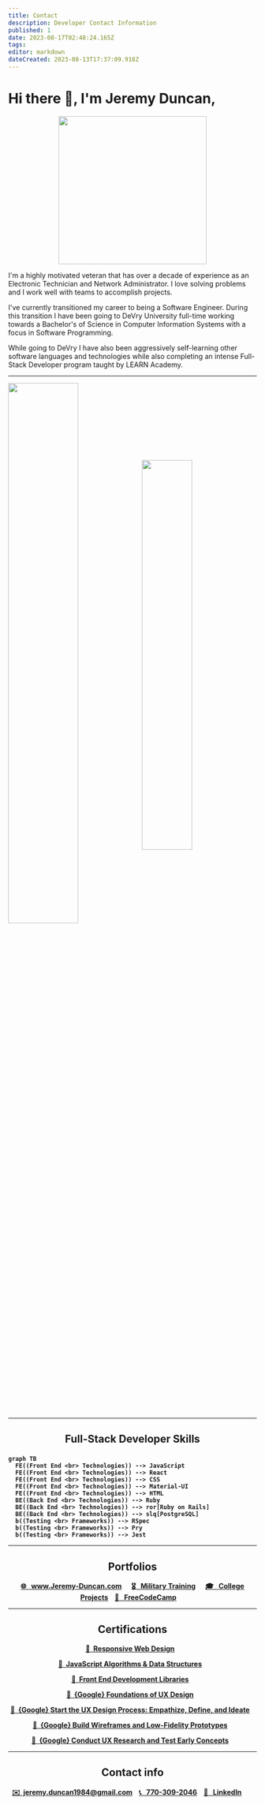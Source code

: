 ```yaml
---
title: Contact
description: Developer Contact Information 
published: 1
date: 2023-08-17T02:48:24.165Z
tags: 
editor: markdown
dateCreated: 2023-08-13T17:37:09.918Z
---
```


<h1>Hi there 👋, I'm Jeremy Duncan,</h1>
<p align="center">
<img width="300px" src="https://jeremyduncan.github.io/images/me_ny.webp"/>
</p>

I'm a highly motivated veteran that has over a decade of experience as an Electronic Technician and Network Administrator. I love solving problems and I work well with teams to accomplish projects.

I've currently transitioned my career to being a Software Engineer. During this transition I have been going to DeVry University full-time working towards a Bachelor's of Science in Computer Information Systems with a focus in Software Programming.

While going to DeVry I have also been aggressively self-learning other software languages and technologies while also completing an intense Full-Stack Developer program taught by LEARN Academy.

---
<!-- <p align="center">
⭐️ &nbsp; JavaScript &nbsp; ⭐️ &nbsp; Node.js &nbsp; ⭐️ &nbsp; React &nbsp; ⭐️ &nbsp; Jest &nbsp; ⭐️ &nbsp; HTML &nbsp; ⭐️ &nbsp; CSS &nbsp; ⭐️ &nbsp; C# &nbsp; ⭐️ &nbsp; Java &nbsp; ⭐️ &nbsp; Swift &nbsp; ⭐️ &nbsp; Python &nbsp; ⭐️ &nbsp; Ruby &nbsp; ⭐️ &nbsp; Ruby on Rails &nbsp; ⭐️ &nbsp; RSpec
</p> -->

<div>
<img align="center" width="53%" src="https://github-readme-stats.vercel.app/api?username=JeremyDuncan&show_icons=true&hide_border=true&&count_private=true&include_all_commits=false" />
<img align="center" width="45%" src="https://github-readme-stats.vercel.app/api/top-langs/?username=JeremyDuncan&layout=compact&theme=buefy&hide_border=true&&count_private=true&include_all_commits=true"/></div>
<br/>

---
## <p align="center"> <strong>Full-Stack Developer Skills<strong>
</p>

```mermaid
graph TB
  FE((Front End <br> Technologies)) --> JavaScript 
  FE((Front End <br> Technologies)) --> React 
  FE((Front End <br> Technologies)) --> CSS
  FE((Front End <br> Technologies)) --> Material-UI 
  FE((Front End <br> Technologies)) --> HTML
  BE((Back End <br> Technologies)) --> Ruby 
  BE((Back End <br> Technologies)) --> ror[Ruby on Rails] 
  BE((Back End <br> Technologies)) --> slq[PostgreSQL]
  b((Testing <br> Frameworks)) --> RSpec
  b((Testing <br> Frameworks)) --> Pry
  b((Testing <br> Frameworks)) --> Jest
  ```
  
---  
<h2 style="text-align: center;">Portfolios</h2>

<p align="center">
<strong><a href="https://www.jeremy-duncan.com/">🌐 &nbsp; www.Jeremy-Duncan.com</a></strong>
&nbsp;&nbsp;&nbsp;&nbsp;
<strong><a href="https://jeremy-duncan.com/Military-Training">🎖 &nbsp; Military Training</a></strong> 
&nbsp;&nbsp;&nbsp;&nbsp;
<strong><a href="https://jeremy-duncan.com/DeVry-University-Projects">🎓 &nbsp; College Projects</a></strong>
&nbsp;&nbsp;
<strong><a href="https://www.freecodecamp.org/JeremyDuncan">💾 &nbsp; FreeCodeCamp</a></strong>
&nbsp;&nbsp;&nbsp;&nbsp;

</p>

---
<h2 style="text-align: center;">Certifications</h2>
<p align="center">
<strong><a href="https://www.freecodecamp.org/certification/jeremyduncan/responsive-web-design">📌&nbsp; Responsive Web Design</a></strong>
&nbsp;&nbsp;
<p align="center">
<strong><a href="https://www.freecodecamp.org/certification/jeremyduncan/javascript-algorithms-and-data-structures">📌&nbsp; JavaScript Algorithms & Data Structures</a></strong>
&nbsp;&nbsp;
<p align="center">
<strong><a href="https://www.freecodecamp.org/certification/JeremyDuncan/front-end-development-libraries">📌&nbsp; Front End Development Libraries</a></strong>
&nbsp;&nbsp;
<p align="center">
<strong><a href="https://www.coursera.org/account/accomplishments/verify/PKK2Y2LQ9NRD">📌&nbsp; {Google} Foundations of UX Design</a></strong>
&nbsp;&nbsp;
<p align="center">
<strong><a href="https://www.coursera.org/account/accomplishments/verify/T5BDCFFMHLWD">📌&nbsp; {Google} Start the UX Design Process: Empathize, Define, and Ideate</a></strong>
&nbsp;&nbsp;
<p align="center">
<strong><a href="https://www.coursera.org/account/accomplishments/verify/XQ72XXD23NKU">📌&nbsp; {Google} Build Wireframes and Low-Fidelity Prototypes</a></strong>
&nbsp;&nbsp;
<p align="center">
<strong><a href="https://www.coursera.org/account/accomplishments/verify/RK9Q2R26Z6UK">📌&nbsp; {Google} Conduct UX Research and Test Early Concepts</a></strong>
&nbsp;&nbsp;





---
  <h2 style="text-align: center;">Contact info</h2>

<p align="center">
<strong> <a href="mailto:jeremy.duncan1984@gmail.com">✉️&nbsp; jeremy.duncan1984@gmail.com</a> </strong>
&nbsp;&nbsp;
<strong><a href="tel:757-637-0202"> 📞  &nbsp; 770-309-2046</a></strong> 
&nbsp;&nbsp;
<strong><a href="https://www.linkedin.com/in/jeremy-duncan2021">🔗 &nbsp; LinkedIn</a></strong>
&nbsp;&nbsp;&nbsp;&nbsp;&nbsp;&nbsp;
</p>